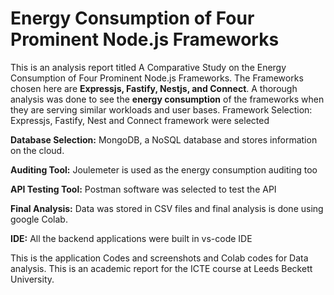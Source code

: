 # Energy Consumption of Four Prominent Node.js Frameworks

This is an analysis report titled A Comparative Study on the Energy Consumption of Four Prominent Node.js Frameworks. The Frameworks chosen here are **Expressjs, Fastify, Nestjs, and Connect**. A thorough analysis was done to see the **energy consumption** of the frameworks when they are serving similar workloads and user bases.
Framework Selection: Expressjs, Fastify, Nest and Connect framework were selected

**Database Selection:** MongoDB,  a NoSQL database and stores information on the cloud.

**Auditing Tool:** Joulemeter is used as the energy consumption auditing too

**API Testing Tool:** Postman software was selected to test the API

**Final Analysis:** Data was stored in CSV files and final analysis is done using google Colab.

**IDE:** All the backend  applications were built in vs-code IDE 


This is the application Codes and screenshots and Colab codes for Data analysis. This is an academic report for the ICTE course at Leeds Beckett University.
